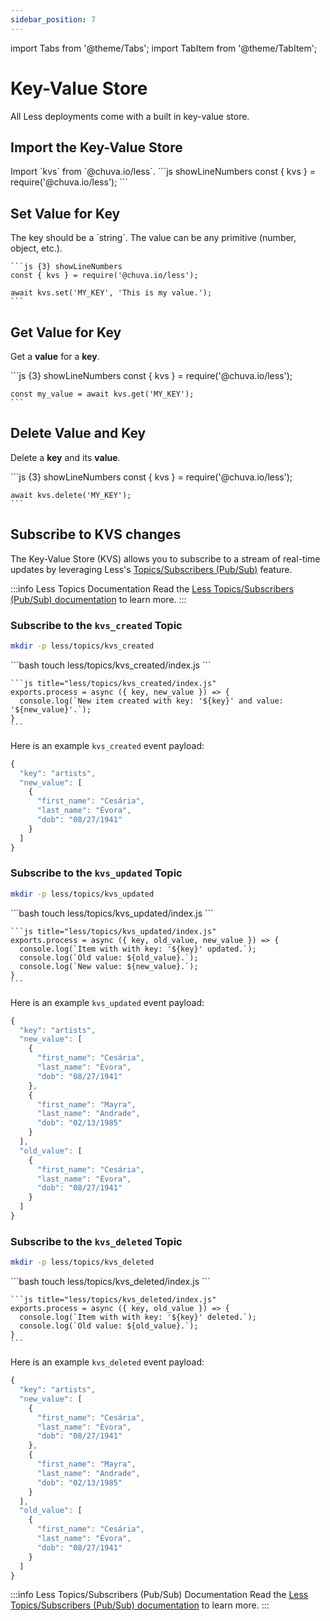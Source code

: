 ```yaml
---
sidebar_position: 7
---
```


import Tabs from '@theme/Tabs';
import TabItem from '@theme/TabItem';

# Key-Value Store

All Less deployments come with a built in key-value store.

## Import the Key-Value Store

<Tabs groupId="programming-language" queryString="programming-language">
  
  <TabItem value="nodejs" label="Node.js">
    Import `kvs` from `@chuva.io/less`.
    ```js showLineNumbers
    const { kvs } = require('@chuva.io/less');
    ```
  </TabItem>
  
</Tabs>

## Set Value for Key

<Tabs groupId="programming-language" queryString="programming-language">
  
  <TabItem value="nodejs" label="Node.js">
    The key should be a `string`. The value can be any primitive (number, object, etc.).

    ```js {3} showLineNumbers
    const { kvs } = require('@chuva.io/less');

    await kvs.set('MY_KEY', 'This is my value.');
    ```
  </TabItem>

</Tabs>

## Get Value for Key

Get a **value** for a **key**.

<Tabs groupId="programming-language" queryString="programming-language">
  
  <TabItem value="nodejs" label="Node.js">
    ```js {3} showLineNumbers
    const { kvs } = require('@chuva.io/less');

    const my_value = await kvs.get('MY_KEY');
    ```
  </TabItem>

</Tabs>


## Delete Value and Key

Delete a **key** and its **value**.

<Tabs groupId="programming-language" queryString="programming-language">
  
  <TabItem value="nodejs" label="Node.js">
    ```js {3} showLineNumbers
    const { kvs } = require('@chuva.io/less');

    await kvs.delete('MY_KEY');
    ```
  </TabItem>
  
</Tabs>

## Subscribe to KVS changes
The Key-Value Store (KVS) allows you to subscribe to a stream of real-time updates by leveraging Less's [Topics/Subscribers (Pub/Sub)](/topics_subscribers) feature.

:::info Less Topics Documentation
Read the [Less Topics/Subscribers (Pub/Sub) documentation](/topics_subscribers) to learn more.
:::

### Subscribe to the `kvs_created` Topic

```bash
mkdir -p less/topics/kvs_created
```

<Tabs groupId="programming-language" queryString="programming-language">
  <TabItem value="nodejs" label="Node.js">
    ```bash
    touch less/topics/kvs_created/index.js
    ```

    ```js title="less/topics/kvs_created/index.js"
    exports.process = async ({ key, new_value }) => {
      console.log(`New item created with key: '${key}' and value: '${new_value}'.`);
    }
    ```
  </TabItem>
  
</Tabs>

Here is an example `kvs_created` event payload:
```js
{
  "key": "artists",
  "new_value": [
    {
      "first_name": "Cesária",
      "last_name": "Évora",
      "dob": "08/27/1941"
    }
  ]
}
```

### Subscribe to the `kvs_updated` Topic

```bash
mkdir -p less/topics/kvs_updated
```

<Tabs groupId="programming-language" queryString="programming-language">
  <TabItem value="nodejs" label="Node.js">
    ```bash
    touch less/topics/kvs_updated/index.js
    ```

    ```js title="less/topics/kvs_updated/index.js"
    exports.process = async ({ key, old_value, new_value }) => {
      console.log(`Item with with key: '${key}' updated.`);
      console.log(`Old value: ${old_value}.`);
      console.log(`New value: ${new_value}.`);
    }
    ```
  </TabItem>

</Tabs>

Here is an example `kvs_updated` event payload:
```js
{
  "key": "artists",
  "new_value": [
    {
      "first_name": "Cesária",
      "last_name": "Évora",
      "dob": "08/27/1941"
    },
    {
      "first_name": "Mayra",
      "last_name": "Andrade",
      "dob": "02/13/1985"
    }
  ],
  "old_value": [
    {
      "first_name": "Cesária",
      "last_name": "Évora",
      "dob": "08/27/1941"
    }
  ]
}
```

### Subscribe to the `kvs_deleted` Topic

```bash
mkdir -p less/topics/kvs_deleted
```

<Tabs groupId="programming-language" queryString="programming-language">
  <TabItem value="nodejs" label="Node.js">
    ```bash
    touch less/topics/kvs_deleted/index.js
    ```

    ```js title="less/topics/kvs_deleted/index.js"
    exports.process = async ({ key, old_value }) => {
      console.log(`Item with with key: '${key}' deleted.`);
      console.log(`Old value: ${old_value}.`);
    }
    ```
  </TabItem>
</Tabs>

Here is an example `kvs_deleted` event payload:
```js
{
  "key": "artists",
  "new_value": [
    {
      "first_name": "Cesária",
      "last_name": "Évora",
      "dob": "08/27/1941"
    },
    {
      "first_name": "Mayra",
      "last_name": "Andrade",
      "dob": "02/13/1985"
    }
  ],
  "old_value": [
    {
      "first_name": "Cesária",
      "last_name": "Évora",
      "dob": "08/27/1941"
    }
  ]
}
```

:::info Less Topics/Subscribers (Pub/Sub) Documentation
Read the [Less Topics/Subscribers (Pub/Sub) documentation](/topics_subscribers) to learn more.
:::
